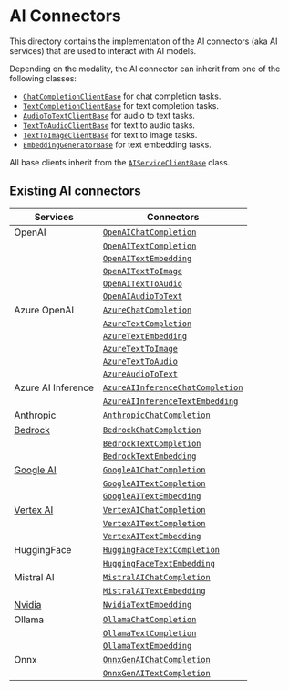 # AI Connectors

This directory contains the implementation of the AI connectors (aka AI services) that are used to interact with AI models.

Depending on the modality, the AI connector can inherit from one of the following classes:

- [`ChatCompletionClientBase`](./chat_completion_client_base.py) for chat completion tasks.
- [`TextCompletionClientBase`](./text_completion_client_base.py) for text completion tasks.
- [`AudioToTextClientBase`](./audio_to_text_client_base.py) for audio to text tasks.
- [`TextToAudioClientBase`](./text_to_audio_client_base.py) for text to audio tasks.
- [`TextToImageClientBase`](./text_to_image_client_base.py) for text to image tasks.
- [`EmbeddingGeneratorBase`](./embeddings/embedding_generator_base.py) for text embedding tasks.

All base clients inherit from the [`AIServiceClientBase`](../../services/ai_service_client_base.py) class.

## Existing AI connectors

| Services          | Connectors                          |
|-------------------------|--------------------------------------|
| OpenAI     | [`OpenAIChatCompletion`](./open_ai/services/open_ai_chat_completion.py) |
|            | [`OpenAITextCompletion`](./open_ai/services/open_ai_text_completion.py) |
|            | [`OpenAITextEmbedding`](./open_ai/services/open_ai_text_embedding.py) |
|            | [`OpenAITextToImage`](./open_ai/services/open_ai_text_to_image.py) |
|            | [`OpenAITextToAudio`](./open_ai/services/open_ai_text_to_audio.py) |
|            | [`OpenAIAudioToText`](./open_ai/services/open_ai_audio_to_text.py) |
| Azure OpenAI | [`AzureChatCompletion`](./open_ai/services/azure_chat_completion.py) |
|            | [`AzureTextCompletion`](./open_ai/services/azure_text_completion.py) |
|            | [`AzureTextEmbedding`](./open_ai/services/azure_text_embedding.py) |
|            | [`AzureTextToImage`](./open_ai/services/azure_text_to_image.py) |
|            | [`AzureTextToAudio`](./open_ai/services/azure_text_to_audio.py) |
|            | [`AzureAudioToText`](./open_ai/services/azure_audio_to_text.py) |
| Azure AI Inference | [`AzureAIInferenceChatCompletion`](./azure_ai_inference/services/azure_ai_inference_chat_completion.py) |
|            | [`AzureAIInferenceTextEmbedding`](./azure_ai_inference/services/azure_ai_inference_text_embedding.py) |
| Anthropic | [`AnthropicChatCompletion`](./anthropic/services/anthropic_chat_completion.py) |
| [Bedrock](./bedrock/README.md) | [`BedrockChatCompletion`](./bedrock/services/bedrock_chat_completion.py) |
|         | [`BedrockTextCompletion`](./bedrock/services/bedrock_text_completion.py) |
|         | [`BedrockTextEmbedding`](./bedrock/services/bedrock_text_embedding.py) |
| [Google AI](./google/README.md) | [`GoogleAIChatCompletion`](./google/google_ai/services/google_ai_chat_completion.py) |
|           | [`GoogleAITextCompletion`](./google/google_ai/services/google_ai_text_completion.py) |
|           | [`GoogleAITextEmbedding`](./google/google_ai/services/google_ai_text_embedding.py) |
| [Vertex AI](./google/README.md) | [`VertexAIChatCompletion`](./google/vertex_ai/services/vertex_ai_chat_completion.py) |
|           | [`VertexAITextCompletion`](./google/vertex_ai/services/vertex_ai_text_completion.py) |
|           | [`VertexAITextEmbedding`](./google/vertex_ai/services/vertex_ai_text_embedding.py) |
| HuggingFace | [`HuggingFaceTextCompletion`](./hugging_face/services/hf_text_completion.py) |
|             | [`HuggingFaceTextEmbedding`](./hugging_face/services/hf_text_embedding.py) |
| Mistral AI | [`MistralAIChatCompletion`](./mistral_ai/services/mistral_ai_chat_completion.py) |
|            | [`MistralAITextEmbedding`](./mistral_ai/services/mistral_ai_text_embedding.py) |
| [Nvidia](./nvidia/README.md) | [`NvidiaTextEmbedding`](./nvidia/services/nvidia_text_embedding.py) |
| Ollama | [`OllamaChatCompletion`](./ollama/services/ollama_chat_completion.py) |
|        | [`OllamaTextCompletion`](./ollama/services/ollama_text_completion.py) |
|        | [`OllamaTextEmbedding`](./ollama/services/ollama_text_embedding.py) |
| Onnx | [`OnnxGenAIChatCompletion`](./onnx/services/onnx_gen_ai_chat_completion.py) |
|      | [`OnnxGenAITextCompletion`](./onnx/services/onnx_gen_ai_text_completion.py) |

